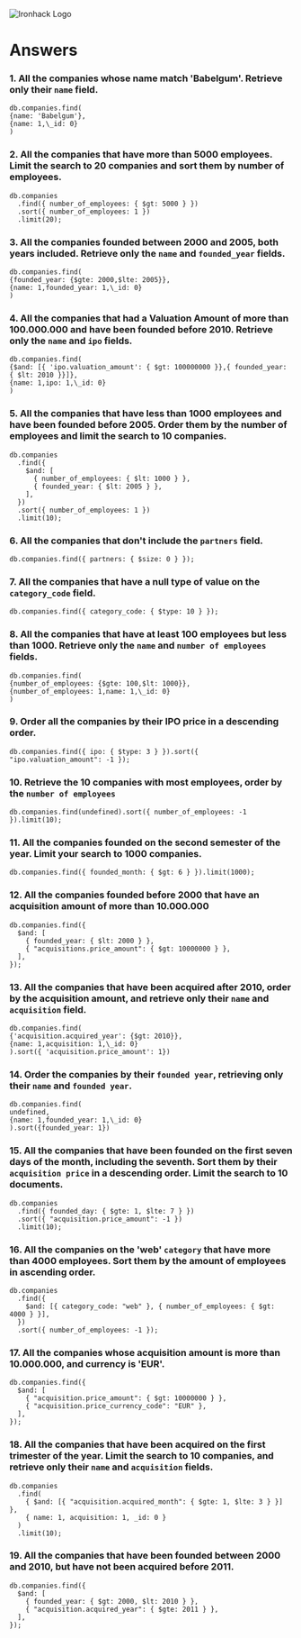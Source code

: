 ![Ironhack Logo](https://i.imgur.com/1QgrNNw.png)

# Answers

### 1. All the companies whose name match 'Babelgum'. Retrieve only their `name` field.

```shell
db.companies.find(
{name: 'Babelgum'},
{name: 1,\_id: 0}
)
```

### 2. All the companies that have more than 5000 employees. Limit the search to 20 companies and sort them by **number of employees**.

```shell
db.companies
  .find({ number_of_employees: { $gt: 5000 } })
  .sort({ number_of_employees: 1 })
  .limit(20);
```

### 3. All the companies founded between 2000 and 2005, both years included. Retrieve only the `name` and `founded_year` fields.

```shell
db.companies.find(
{founded_year: {$gte: 2000,$lte: 2005}},
{name: 1,founded_year: 1,\_id: 0}
)
```

### 4. All the companies that had a Valuation Amount of more than 100.000.000 and have been founded before 2010. Retrieve only the `name` and `ipo` fields.

```shell
db.companies.find(
{$and: [{ 'ipo.valuation_amount': { $gt: 100000000 }},{ founded_year: { $lt: 2010 }}]},
{name: 1,ipo: 1,\_id: 0}
)
```

### 5. All the companies that have less than 1000 employees and have been founded before 2005. Order them by the number of employees and limit the search to 10 companies.

```shell
db.companies
  .find({
    $and: [
      { number_of_employees: { $lt: 1000 } },
      { founded_year: { $lt: 2005 } },
    ],
  })
  .sort({ number_of_employees: 1 })
  .limit(10);
```

### 6. All the companies that don't include the `partners` field.

```shell
db.companies.find({ partners: { $size: 0 } });
```

### 7. All the companies that have a null type of value on the `category_code` field.

```shell
db.companies.find({ category_code: { $type: 10 } });
```

### 8. All the companies that have at least 100 employees but less than 1000. Retrieve only the `name` and `number of employees` fields.

```shell
db.companies.find(
{number_of_employees: {$gte: 100,$lt: 1000}},
{number_of_employees: 1,name: 1,\_id: 0}
)
```

### 9. Order all the companies by their IPO price in a descending order.

```shell
db.companies.find({ ipo: { $type: 3 } }).sort({ "ipo.valuation_amount": -1 });
```

### 10. Retrieve the 10 companies with most employees, order by the `number of employees`

```shell
db.companies.find(undefined).sort({ number_of_employees: -1 }).limit(10);
```

### 11. All the companies founded on the second semester of the year. Limit your search to 1000 companies.

```shell
db.companies.find({ founded_month: { $gt: 6 } }).limit(1000);
```

### 12. All the companies founded before 2000 that have an acquisition amount of more than 10.000.000

```shell
db.companies.find({
  $and: [
    { founded_year: { $lt: 2000 } },
    { "acquisitions.price_amount": { $gt: 10000000 } },
  ],
});
```

### 13. All the companies that have been acquired after 2010, order by the acquisition amount, and retrieve only their `name` and `acquisition` field.

```shell
db.companies.find(
{'acquisition.acquired_year': {$gt: 2010}},
{name: 1,acquisition: 1,\_id: 0}
).sort({ 'acquisition.price_amount': 1})
```

### 14. Order the companies by their `founded year`, retrieving only their `name` and `founded year`.

```shell
db.companies.find(
undefined,
{name: 1,founded_year: 1,\_id: 0}
).sort({founded_year: 1})
```

### 15. All the companies that have been founded on the first seven days of the month, including the seventh. Sort them by their `acquisition price` in a descending order. Limit the search to 10 documents.

```shell
db.companies
  .find({ founded_day: { $gte: 1, $lte: 7 } })
  .sort({ "acquisition.price_amount": -1 })
  .limit(10);
```

### 16. All the companies on the 'web' `category` that have more than 4000 employees. Sort them by the amount of employees in ascending order.

```shell
db.companies
  .find({
    $and: [{ category_code: "web" }, { number_of_employees: { $gt: 4000 } }],
  })
  .sort({ number_of_employees: -1 });
```

### 17. All the companies whose acquisition amount is more than 10.000.000, and currency is 'EUR'.

```shell
db.companies.find({
  $and: [
    { "acquisition.price_amount": { $gt: 10000000 } },
    { "acquisition.price_currency_code": "EUR" },
  ],
});
```

### 18. All the companies that have been acquired on the first trimester of the year. Limit the search to 10 companies, and retrieve only their `name` and `acquisition` fields.

```shell
db.companies
  .find(
    { $and: [{ "acquisition.acquired_month": { $gte: 1, $lte: 3 } }] },
    { name: 1, acquisition: 1, _id: 0 }
  )
  .limit(10);
```

### 19. All the companies that have been founded between 2000 and 2010, but have not been acquired before 2011.

```shell
db.companies.find({
  $and: [
    { founded_year: { $gt: 2000, $lt: 2010 } },
    { "acquisition.acquired_year": { $gte: 2011 } },
  ],
});
```
